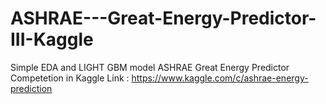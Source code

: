 # ASHRAE---Great-Energy-Predictor-III-Kaggle

Simple EDA and LIGHT GBM model ASHRAE Great Energy Predictor Competetion in Kaggle
Link : https://www.kaggle.com/c/ashrae-energy-prediction
